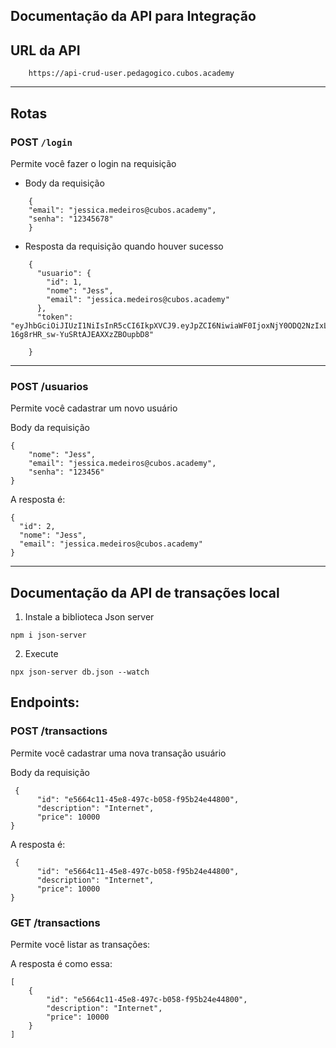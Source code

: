 ## Documentação da API para Integração

## URL da API

```javascript=
    https://api-crud-user.pedagogico.cubos.academy
```

---

## Rotas

### POST `/login`

Permite você fazer o login na requisição

- Body da requisição

```jsonld=
    {
	"email": "jessica.medeiros@cubos.academy",
	"senha": "12345678"
    }
```

- Resposta da requisição quando houver sucesso

```jsonld=
    {
      "usuario": {
        "id": 1,
        "nome": "Jess",
        "email": "jessica.medeiros@cubos.academy"
      },
      "token": "eyJhbGciOiJIUzI1NiIsInR5cCI6IkpXVCJ9.eyJpZCI6NiwiaWF0IjoxNjY0ODQ2NzIxLCJleHAiOjE2NjQ4NzU1MjF9.tV21FxS0qZ3-16g8rHR_sw-YuSRtAJEAXXzZBOupbD8"

    }
```

---

### POST /usuarios

Permite você cadastrar um novo usuário

Body da requisição

```jsonld=
{
    "nome": "Jess",
    "email": "jessica.medeiros@cubos.academy",
    "senha": "123456"
}
```

A resposta é:

```jsonld=
{
  "id": 2,
  "nome": "Jess",
  "email": "jessica.medeiros@cubos.academy"
}

```

---

## Documentação da API de transações local

1. Instale a biblioteca Json server

```shell
npm i json-server
```

2. Execute

```shell
npx json-server db.json --watch
```

## Endpoints:

### POST /transactions

Permite você cadastrar uma nova transação usuário

Body da requisição

```jsonld=
 {
      "id": "e5664c11-45e8-497c-b058-f95b24e44800",
      "description": "Internet",
      "price": 10000
}
```

A resposta é:

```jsonld=
 {
      "id": "e5664c11-45e8-497c-b058-f95b24e44800",
      "description": "Internet",
      "price": 10000
}

```

### GET /transactions

Permite você listar as transações:

A resposta é como essa:

```jsonld=
[
    {
        "id": "e5664c11-45e8-497c-b058-f95b24e44800",
        "description": "Internet",
        "price": 10000
    }
]
```
